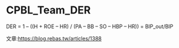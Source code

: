 # CPBL_Team_DER
DER = 1 – ((H + ROE – HR) / (PA – BB – SO – HBP – HR))
    = BIP_out/BIP

文章:https://blog.rebas.tw/articles/1388
